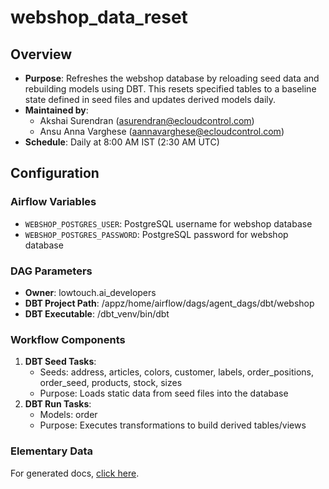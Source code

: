 # webshop_data_reset

## Overview
- **Purpose**: Refreshes the webshop database by reloading seed data and rebuilding models using DBT. This resets specified tables to a baseline state defined in seed files and updates derived models daily.
- **Maintained by**: 
  - Akshai Surendran (asurendran@ecloudcontrol.com)
  - Ansu Anna Varghese (aannavarghese@ecloudcontrol.com)
- **Schedule**: Daily at 8:00 AM IST (2:30 AM UTC)

## Configuration
### Airflow Variables
- `WEBSHOP_POSTGRES_USER`: PostgreSQL username for webshop database
- `WEBSHOP_POSTGRES_PASSWORD`: PostgreSQL password for webshop database

### DAG Parameters
- **Owner**: lowtouch.ai_developers
- **DBT Project Path**: /appz/home/airflow/dags/agent_dags/dbt/webshop
- **DBT Executable**: /dbt_venv/bin/dbt

### Workflow Components
1. **DBT Seed Tasks**:
   - Seeds: address, articles, colors, customer, labels, order_positions, order_seed, products, stock, sizes
   - Purpose: Loads static data from seed files into the database
2. **DBT Run Tasks**:
   - Models: order
   - Purpose: Executes transformations to build derived tables/views
     
### Elementary Data

For generated docs, [click here](https://airflow2025a.lowtouch.ai/docs/edr_target/elementary_report.html).
